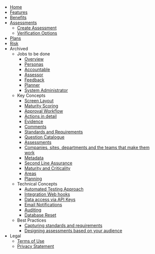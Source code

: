 <!-- docs/_sidebar.md -->

* [Home](/)
* [Features](features.md)
* [Benefits](benefits.md)
* [Assessments](/v3/assessment/overview.md)
  - [Create Assessment](/v3/assessment/create.md)
  - [Verification Options](/v3/assessment/verifications.md)
* [Plans](/v3/plan/overview.md)
* [Risk](/v3/risk/overview.md)
* Archived
  - Jobs to be done
    - [Overview](jobs/)  
    - [Personas](jobs/persona.md)  
    - [Accountable](jobs/accountable.md)  
    - [Assessor](jobs/assessor.md) 
    - [Feedback](jobs/feedback.md) 
    - [Planner](jobs/planner.md)
    - [System Administrator](jobs/sys-admin.md)
  - Key Concepts
    - [Screen Layout](/concepts/screen-layout.md)
    - [Maturity Scoring](/concepts/maturity-scoring.md)
    - [Approval Workflow](/concepts/approval-workflow.md)
    - [Actions in detail](/concepts/actions.md)
    - [Evidence](/concepts/evidence.md)
    - [Comments](/concepts/comments.md)
    - [Standards and Requirements](/concepts/standards-requirements.md)
    - [Question Catalogue](/concepts/question-catalogue.md)
    - [Assessments](/concepts/assessments.md)
    - [Companies, sites, departments and the teams that make them work](/concepts/companies-teams.md) 
    - [Metadata](/concepts/meta-data.md)
    - [Second Line Assurance](/concepts/second-line-assurance.md)
    - [Maturity and Criticality](jobs/maturity-and-criticality.md)
    - [Areas](/concepts/areas.md)
    - [Planning](/concepts/planning.md)
  - Technical Concepts
    - [Automated Testing Approach](/concepts/testing/testing-approach-fe.md)
    - [Integration Web hooks](/concepts/webhooks.md)
    - [Data access via API Keys](/concepts/api-keys.md)
    - [Email Notifications](/concepts/email-notifications.md)
    - [Auditing](/concepts/auditing.md)
    - [Database Reset](/concepts/database-reset.md)
  - Best Practices
    - [Capturing standards and requirements](jobs/best-practice-standards.md)
    - [Designing assessments based on your audience](jobs/designing-assessments.md)
* Legal
  - [Terms of Use](termsofservice.md)
  - [Privacy Statement](privacystatement.md)
